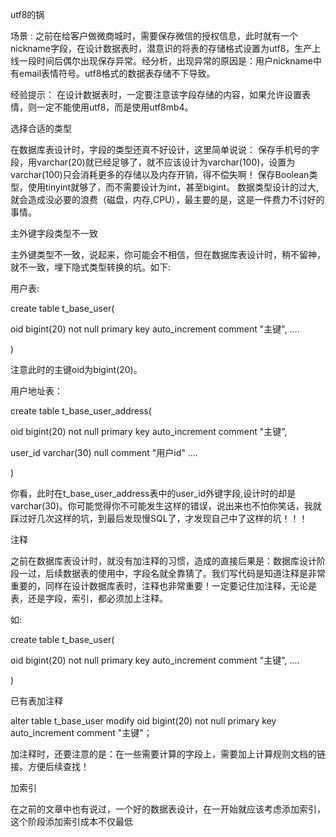 
utf8的锅

场景 : 之前在给客户做微商城时，需要保存微信的授权信息，此时就有一个nickname字段，在设计数据表时，潜意识的将表的存储格式设置为utf8，生产上线一段时间后偶尔出现保存异常。经分析，出现异常的原因是：用户nickname中有email表情符号。utf8格式的数据表存储不下导致。

经验提示： 在设计数据表时，一定要注意该字段存储的内容，如果允许设置表情，则一定不能使用utf8，而是使用utf8mb4。

选择合适的类型

  在数据库表设计时，字段的类型还真不好设计，这里简单说说：
保存手机号的字段，用varchar(20)就已经足够了，就不应该设计为varchar(100)，设置为varchar(100)只会消耗更多的存储以及内存开销，得不偿失啊！
保存Boolean类型，使用tinyint就够了，而不需要设计为int，甚至bigint。
数据类型设计的过大,就会造成没必要的浪费（磁盘，内存,CPU），最主要的是，这是一件费力不讨好的事情。


主外键字段类型不一致

  主外键类型不一致，说起来，你可能会不相信，但在数据库表设计时，稍不留神，就不一致，埋下隐式类型转换的坑。如下:

用户表:

create table t_base_user(

oid bigint(20) not null primary key auto_increment comment "主键", ....

)

注意此时的主键oid为bigint(20)。

用户地址表：

create table t_base_user_address(

oid bigint(20) not null primary key auto_increment comment "主键",

user_id varchar(30) null comment "用户id" ....

)

你看，此时在t_base_user_address表中的user_id外键字段,设计时的却是varchar(30)。你可能觉得你不可能发生这样的错误，说出来也不怕你笑话，我就踩过好几次这样的坑，到最后发现慢SQL了，才发现自己中了这样的坑！！！

注释

之前在数据库表设计时，就没有加注释的习惯，造成的直接后果是：数据库设计阶段一过，后续数据表的使用中，字段名就全靠猜了。我们写代码是知道注释是非常重要的，同样在设计数据库表时，注释也非常重要！一定要记住加注释，无论是表，还是字段，索引，都必须加上注释。

如:

create table t_base_user(

oid bigint(20) not null primary key auto_increment comment "主键", ....

)

已有表加注释

alter table t_base_user modify oid bigint(20) not null primary key auto_increment comment "主键"；

加注释时，还要注意的是：在一些需要计算的字段上，需要加上计算规则文档的链接。方便后续查找！


加索引

在之前的文章中也有说过，一个好的数据表设计，在一开始就应该考虑添加索引，这个阶段添加索引成本不仅最低









